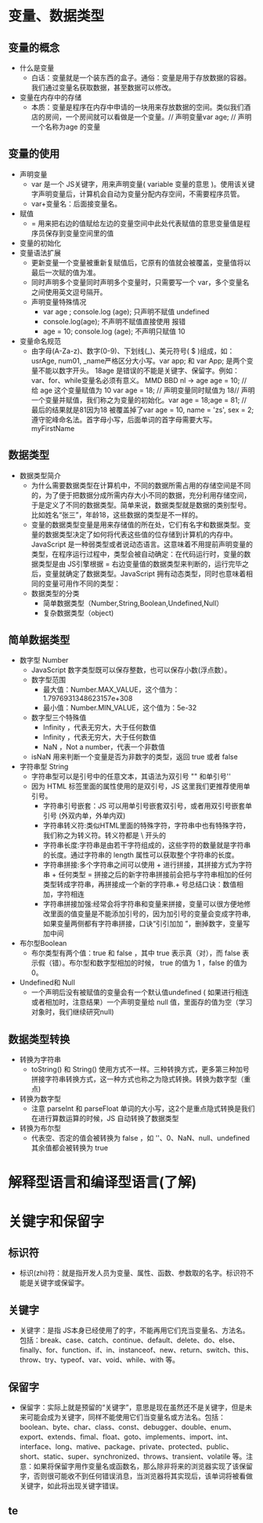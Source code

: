 # 变量、数据类型
## 变量的概念
- 什么是变量
   - 白话：变量就是一个装东西的盒子。通俗：变量是用于存放数据的容器。我们通过变量名获取数据，甚至数据可以修改。
- 变量在内存中的存储
   - 本质：变量是程序在内存中申请的一块用来存放数据的空间。类似我们酒店的房间，一个房间就可以看做是一个变量。//  声明变量var age; //  声明一个名称为age 的变量
## 变量的使用
- 声明变量
   - var 是一个 JS关键字，用来声明变量( variable 变量的意思 )。使用该关键字声明变量后，计算机会自动为变量分配内存空间，不需要程序员管。
   - var+变量名：后面接变量名。
- 赋值  
   - = 用来把右边的值赋给左边的变量空间中此处代表赋值的意思变量值是程序员保存到变量空间里的值
- 变量的初始化
- 变量语法扩展
    - 更新变量一个变量被重新复赋值后，它原有的值就会被覆盖，变量值将以最后一次赋的值为准。
    - 同时声明多个变量同时声明多个变量时，只需要写一个 var，多个变量名之间使用英文逗号隔开。
    - 声明变量特殊情况
       - var  age ; console.log (age); 只声明不赋值 undefined
       - console.log(age); 不声明不赋值直接使用 报错
       - age   = 10; console.log (age); 不声明只赋值 10
- 变量命名规范
   - 由字母(A-Za-z)、数字(0-9)、下划线(_)、美元符号( $ )组成，如：usrAge, num01, _name严格区分大小写。var app; 和 var App; 是两个变量不能以数字开头。  18age   是错误的不能是关键字、保留字。例如：var、for、while变量名必须有意义。 MMD   BBD        nl   →     age  age = 10; // 给 age  这个变量赋值为 10          var age  = 18;  // 声明变量同时赋值为 18// 声明一个变量并赋值，我们称之为变量的初始化。var age = 18;age = 81;   // 最后的结果就是81因为18 被覆盖掉了var age = 10,  name = 'zs', sex = 2;       
遵守驼峰命名法。首字母小写，后面单词的首字母需要大写。myFirstName
## 数据类型
- 数据类型简介
   - 为什么需要数据类型在计算机中，不同的数据所需占用的存储空间是不同的，为了便于把数据分成所需内存大小不同的数据，充分利用存储空间，于是定义了不同的数据类型。简单来说，数据类型就是数据的类别型号。比如姓名“张三”，年龄18，这些数据的类型是不一样的。
   - 变量的数据类型变量是用来存储值的所在处，它们有名字和数据类型。变量的数据类型决定了如何将代表这些值的位存储到计算机的内存中。JavaScript 是一种弱类型或者说动态语言。这意味着不用提前声明变量的类型，在程序运行过程中，类型会被自动确定：在代码运行时，变量的数据类型是由 JS引擎根据 = 右边变量值的数据类型来判断的，运行完毕之后，变量就确定了数据类型。JavaScript 拥有动态类型，同时也意味着相同的变量可用作不同的类型：
   - 数据类型的分类
      - 简单数据类型（Number,String,Boolean,Undefined,Null）
      - 复杂数据类型（object)
## 简单数据类型
- 数字型 Number
   - JavaScript 数字类型既可以保存整数，也可以保存小数(浮点数）。
   - 数字型范围
      - 最大值：Number.MAX_VALUE，这个值为： 1.7976931348623157e+308
      - 最小值：Number.MIN_VALUE，这个值为：5e-32
    - 数字型三个特殊值
       - Infinity ，代表无穷大，大于任何数值
       - Infinity ，代表无穷大，大于任何数值
       - NaN ，Not a number，代表一个非数值
    - isNaN 用来判断一个变量是否为非数字的类型，返回 true 或者 false
- 字符串型 String
   - 字符串型可以是引号中的任意文本，其语法为双引号 "" 和单引号''
   - 因为 HTML 标签里面的属性使用的是双引号，JS 这里我们更推荐使用单引号。
      - 字符串引号嵌套：JS 可以用单引号嵌套双引号，或者用双引号嵌套单引号 (外双内单，外单内双)
      - 字符串转义符:类似HTML里面的特殊字符，字符串中也有特殊字符，我们称之为转义符。转义符都是 \ 开头的
      - 字符串长度:字符串是由若干字符组成的，这些字符的数量就是字符串的长度。通过字符串的 length 属性可以获取整个字符串的长度。
      - 字符串拼接:多个字符串之间可以使用 + 进行拼接，其拼接方式为字符串 + 任何类型 = 拼接之后的新字符串拼接前会把与字符串相加的任何类型转成字符串，再拼接成一个新的字符串.+ 号总结口诀：数值相加，字符相连
      - 字符串拼接加强:经常会将字符串和变量来拼接，变量可以很方便地修改里面的值变量是不能添加引号的，因为加引号的变量会变成字符串,如果变量两侧都有字符串拼接，口诀“引引加加 ”，删掉数字，变量写加中间
- 布尔型Boolean
   - 布尔类型有两个值：true 和 false ，其中 true 表示真（对），而 false 表示假（错）。布尔型和数字型相加的时候， true 的值为 1 ，false 的值为 0。
 - Undefined和 Null
   - 一个声明后没有被赋值的变量会有一个默认值undefined ( 如果进行相连或者相加时，注意结果）一个声明变量给 null 值，里面存的值为空（学习对象时，我们继续研究null)
## 数据类型转换
- 转换为字符串
   - toString() 和 String()  使用方式不一样。三种转换方式，更多第三种加号拼接字符串转换方式，这一种方式也称之为隐式转换。转换为数字型（重点)
- 转换为数字型
   - 注意 parseInt 和 parseFloat 单词的大小写，这2个是重点隐式转换是我们在进行算数运算的时候，JS 自动转换了数据类型
- 转换为布尔型
   - 代表空、否定的值会被转换为 false  ，如 ''、0、NaN、null、undefined  其余值都会被转换为 true
# 解释型语言和编译型语言(了解)
# 关键字和保留字
## 标识符
- 标识(zhi)符：就是指开发人员为变量、属性、函数、参数取的名字。标识符不能是关键字或保留字。
## 关键字
- 关键字：是指 JS本身已经使用了的字，不能再用它们充当变量名、方法名。包括：break、case、catch、continue、default、delete、do、else、finally、for、function、if、in、instanceof、new、return、switch、this、throw、try、typeof、var、void、while、with 等。
## 保留字
- 保留字：实际上就是预留的“关键字”，意思是现在虽然还不是关键字，但是未来可能会成为关键字，同样不能使用它们当变量名或方法名。包括：boolean、byte、char、class、const、debugger、double、enum、export、extends、fimal、float、goto、implements、import、int、interface、long、mative、package、private、protected、public、short、static、super、synchronized、throws、transient、volatile 等。注意：如果将保留字用作变量名或函数名，那么除非将来的浏览器实现了该保留字，否则很可能收不到任何错误消息，当浏览器将其实现后，该单词将被看做关键字，如此将出现关键字错误。
## te












